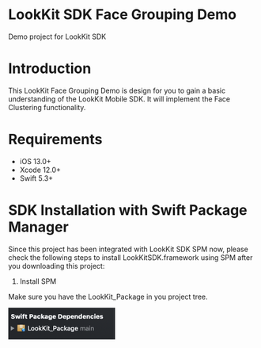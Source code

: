 # LookKit SDK Face Grouping Demo
Demo project for LookKit SDK

# Introduction
This LookKit Face Grouping Demo is design for you to gain a basic understanding of the LookKit Mobile SDK. 
It will implement the Face Clustering functionality.

# Requirements
- iOS 13.0+
- Xcode 12.0+
- Swift 5.3+

# SDK Installation with Swift Package Manager
Since this project has been integrated with LookKit SDK SPM now, please check the following steps to install LookKitSDK.framework using SPM after you downloading this project:

1. Install SPM

Make sure you have the LookKit_Package in you project tree.

![Screenshot](package.png)
